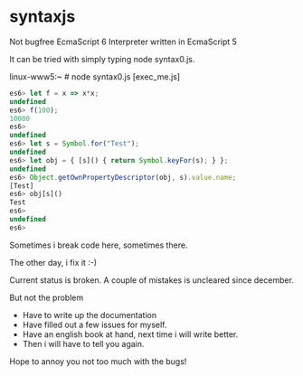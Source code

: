 syntaxjs
========

Not bugfree EcmaScript 6 Interpreter written in EcmaScript 5

It can be tried with simply typing node syntax0.js. 

linux-www5:~ # node syntax0.js [exec_me.js]

```javascript
es6> let f = x => x*x;
undefined
es6> f(100);
10000
es6>
undefined
es6> let s = Symbol.for("Test");
undefined
es6> let obj = { [s]() { return Symbol.keyFor(s); } };
undefined
es6> Object.getOwnPropertyDescriptor(obj, s).value.name;
[Test]
es6> obj[s]()
Test
es6>
undefined
es6>
```
Sometimes i break code here, sometimes there. 

The other day, i fix it :-)

Current status is broken. A couple of mistakes is uncleared since december.

But not the problem

- Have to write up the documentation
- Have filled out a few issues for myself.
- Have an english book at hand, next time i will write better.
- Then i will have to tell you again.

Hope to annoy you not too much with the bugs!
